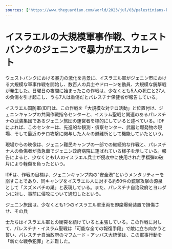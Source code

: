 ```yaml
---
sources: ["https://www.theguardian.com/world/2023/jul/03/palestinians-killed-israeli-strike-west-bank-jenin", "https://edition.cnn.com/2023/07/02/middleeast/israel-jenin-camp-idf-raid-west-bank-intl-hnk/index.html"]
---
```

# イスラエルの大規模軍事作戦、ウェストバンクのジェニンで暴力がエスカレート

ウェストバンクにおける暴力の激化を背景に、イスラエル軍がジェニン市における大規模な軍事作戦を開始し、数百人の兵士やドローンを動員、大規模な銃撃戦が発生した。日曜日の夜間に始まったこの作戦は、少なくとも5人の死亡と27人の負傷を引き起こし、うち7人は重傷だとパレスチナ保健省が報告している。

イスラエル国防軍(IDF)は、この作戦を「大規模な対テロ活動」と位置付け、ジェニンキャンプの共同作戦指令センターと、イスラム聖戦と関連のあるパレスチナの武装集団であるジェニン旅団の運営者を標的にしていると述べている。IDFによれば、このセンターは、先進的な観測・偵察センター、武器と爆発物の現場、そして最近のテロ攻撃に関与した人々の避難所として機能していたという。

現場からの映像は、ジェニン難民キャンプの一部での継続的な作戦と、パレスチナ人の負傷者が救急車でジェニン政府病院に運ばれている様子を示している。報告によると、少なくとも1人のイスラエル兵士が侵攻中に使用された手榴弾の破片により軽傷を負ったという。

IDFは、作戦の目標は、ジェニンキャンプ内の"安全港"というメンタリティーを崩すことであり、同キャンプをイスラエル人に対する約50件の銃撃攻撃の源泉として「スズメバチの巣」と表現している。また、パレスチナ自治政府とヨルダンに対し、事前に侵攻について通知したという。

ジェニン旅団は、少なくとも1つのイスラエル軍車両を即席爆発装置で損傷させ、その兵

士たちはイスラエル軍との衝突を続けていると主張している。この作戦に対して、パレスチナ・イスラム聖戦は「可能な全ての報復手段」で敵に立ち向かうと誓い、パレスチナ自治政府のマフムード・アッバス大統領は、この軍事行動を「新たな戦争犯罪」と非難した。